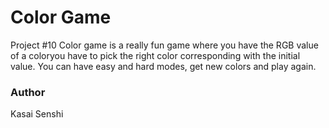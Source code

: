 # Color Game

Project #10 Color game is a really fun game where you have the RGB value of a coloryou have to pick the right color corresponding with the initial value. You can have easy and hard modes, get new colors and play again. 
### Author
Kasai Senshi